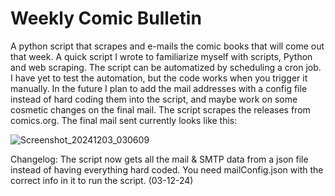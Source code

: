 # Weekly Comic Bulletin
A python script that scrapes and e-mails the comic books that will come out that week. A quick script I wrote to familiarize myself with scripts, Python and web scraping. The script can be automatized by scheduling a cron job. I have yet to test the automation, but the code works when you trigger it manually. In the future I plan to add the mail addresses with a config file instead of hard coding them into the script, and maybe work on some cosmetic changes on the final mail. The script scrapes the releases from comics.org. The final mail sent currently looks like this:

![Screenshot_20241203_030609](https://github.com/user-attachments/assets/a57f8e02-422e-4e01-ac7f-0c2bd8baccfb)

Changelog:
  The script now gets all the mail & SMTP data from a json file instead of having everything hard coded. You need mailConfig.json with the correct info in it to run the script. (03-12-24)
